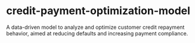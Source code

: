 # credit-payment-optimization-model
A data-driven model to analyze and optimize customer credit repayment behavior, aimed at reducing defaults and increasing payment compliance.
